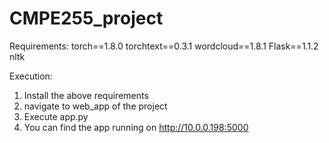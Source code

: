 # CMPE255_project

Requirements:
torch==1.8.0
torchtext==0.3.1
wordcloud==1.8.1
Flask==1.1.2
nltk

Execution:
1. Install the above requirements
2. navigate to web_app of the project
3. Execute app.py
4. You can find the app running on http://10.0.0.198:5000
